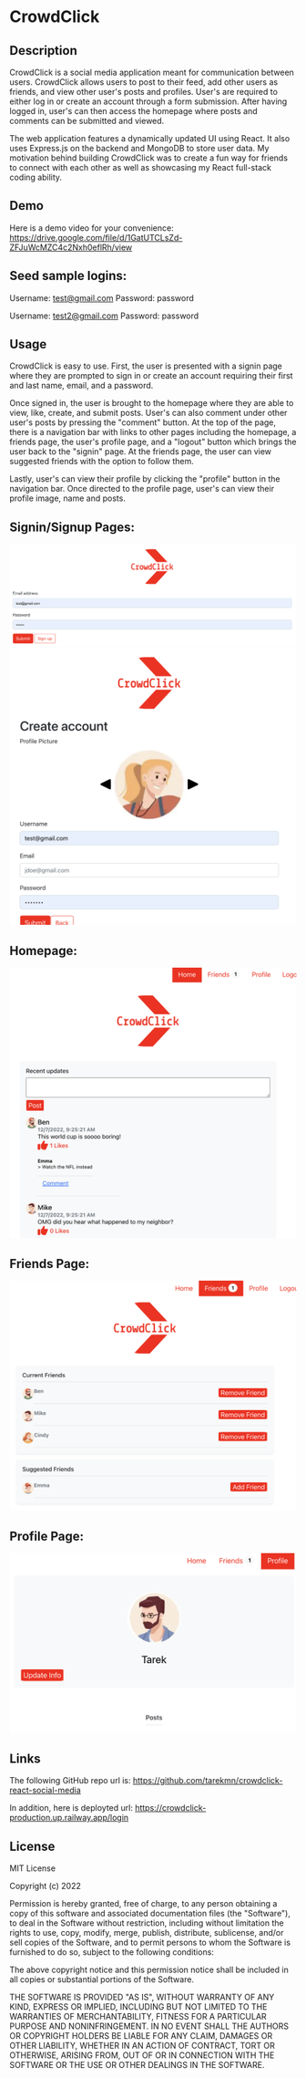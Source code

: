 # CrowdClick

## Description

CrowdClick is a social media application meant for communication between users. CrowdClick allows users to post to their feed, add other users as friends, and view other user's posts and profiles. User's are required to either log in or create an account through a form submission. After having logged in, user's can then access the homepage where posts and comments can be submitted and viewed.

The web application features a dynamically updated UI using React. It also uses Express.js on the backend and MongoDB to store user data. My motivation behind building CrowdClick was to create a fun way for friends to connect with each other as well as showcasing my React full-stack coding ability.

## Demo

Here is a demo video for your convenience:
https://drive.google.com/file/d/1GatUTCLsZd-ZFJuWcMZC4c2Nxh0eflRh/view

## Seed sample logins:

Username: test@gmail.com
Password: password

Username: test2@gmail.com
Password: password

## Usage

CrowdClick is easy to use. First, the user is presented with a signin page where they are prompted to sign in or create an account requiring their first and last name, email, and a password.

Once signed in, the user is brought to the homepage where they are able to view, like, create, and submit posts. User's can also comment under other user's posts by pressing the "comment" button. At the top of the page, there is a navigation bar with links to other pages including the homepage, a friends page, the user's profile page, and a "logout" button which brings the user back to the "signin" page. At the friends page, the user can view suggested friends with the option to follow them.

Lastly, user's can view their profile by clicking the "profile" button in the navigation bar. Once directed to the profile page, user's can view their profile image, name and posts.

## Signin/Signup Pages:

![CrowdClick](./client/public/login.png)
![CrowdClick](./client/public/singup.png)

## Homepage:

![CrowdClick](./client/public/home.png)

## Friends Page:

![CrowdClick](./client/public/friends.png)

## Profile Page:

![CrowdClick](./client/public/profile.png)

## Links

The following GitHub repo url is:
https://github.com/tarekmn/crowdclick-react-social-media

In addition, here is deployted url:
https://crowdclick-production.up.railway.app/login

## License

MIT License

Copyright (c) 2022

Permission is hereby granted, free of charge, to any person obtaining a copy
of this software and associated documentation files (the "Software"), to deal
in the Software without restriction, including without limitation the rights
to use, copy, modify, merge, publish, distribute, sublicense, and/or sell
copies of the Software, and to permit persons to whom the Software is
furnished to do so, subject to the following conditions:

The above copyright notice and this permission notice shall be included in all
copies or substantial portions of the Software.

THE SOFTWARE IS PROVIDED "AS IS", WITHOUT WARRANTY OF ANY KIND, EXPRESS OR
IMPLIED, INCLUDING BUT NOT LIMITED TO THE WARRANTIES OF MERCHANTABILITY,
FITNESS FOR A PARTICULAR PURPOSE AND NONINFRINGEMENT. IN NO EVENT SHALL THE
AUTHORS OR COPYRIGHT HOLDERS BE LIABLE FOR ANY CLAIM, DAMAGES OR OTHER
LIABILITY, WHETHER IN AN ACTION OF CONTRACT, TORT OR OTHERWISE, ARISING FROM,
OUT OF OR IN CONNECTION WITH THE SOFTWARE OR THE USE OR OTHER DEALINGS IN THE
SOFTWARE.
